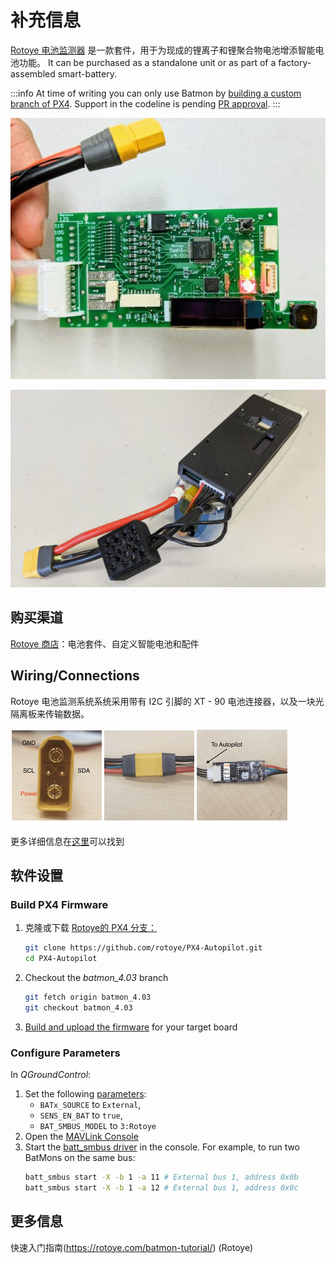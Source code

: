 # 补充信息

[Rotoye 电池监测器](https://rotoye.com/batmon/) 是一款套件，用于为现成的锂离子和锂聚合物电池增添智能电池功能。
It can be purchased as a standalone unit or as part of a factory-assembled smart-battery.

:::info
At time of writing you can only use Batmon by [building a custom branch of PX4](#build-px4-firmware).
Support in the codeline is pending [PR approval](https://github.com/PX4/PX4-Autopilot/pull/16723).
:::

![Rotoye 电池监控板](../../assets/hardware/smart_batteries/rotoye_batmon/smart-battery-rotoye.jpg)

![组装的罗托耶智能电池](../../assets/hardware/smart_batteries/rotoye_batmon/smart-battery-rotoye-pack.jpg)

## 购买渠道

[Rotoye 商店](https://rotoye.com/batmon/)：电池套件、自定义智能电池和配件

## Wiring/Connections

Rotoye 电池监测系统系统采用带有 I2C 引脚的 XT - 90 电池连接器，以及一块光隔离板来传输数据。

![连接监控板](../../assets/hardware/smart_batteries/rotoye_batmon/smart-battery-rotoye-connection.png)

更多详细信息在[这里](https://github.com/rotoye/batmon_reader)可以找到

## 软件设置

### Build PX4 Firmware

1. 克隆或下载 [Rotoye的 PX4 分支：](https://github.com/rotoye/PX4-Autopilot/tree/batmon_4.03)
   ```sh
   git clone https://github.com/rotoye/PX4-Autopilot.git
   cd PX4-Autopilot
   ```
2. Checkout the _batmon_4.03_ branch
   ```sh
   git fetch origin batmon_4.03
   git checkout batmon_4.03
   ```
3. [Build and upload the firmware](../dev_setup/building_px4.md) for your target board

### Configure Parameters

In _QGroundControl_:

1. Set the following [parameters](../advanced_config/parameters.md):
   - `BATx_SOURCE` to `External`,
   - `SENS_EN_BAT` to `true`,
   - `BAT_SMBUS_MODEL` to `3:Rotoye`
2. Open the [MAVLink Console](https://docs.qgroundcontrol.com/master/en/qgc-user-guide/analyze_view/mavlink_console.html)
3. Start the [batt_smbus driver](../modules/modules_driver.md) in the console.
   For example, to run two BatMons on the same bus:
   ```sh
   batt_smbus start -X -b 1 -a 11 # External bus 1, address 0x0b  
   batt_smbus start -X -b 1 -a 12 # External bus 1, address 0x0c
   ```

## 更多信息

快速入门指南(https://rotoye.com/batmon-tutorial/) (Rotoye)
